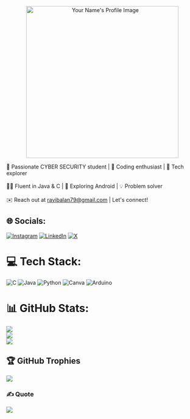 <p align="center">
    <img src="https://avatars.githubusercontent.com/u/99718552?s=400&u=bdd54a495330009cd5c92d72954a30a1065a5b51&v=4" alt="Your Name's Profile Image" width="400">
  </p> 
  
  🌟 Passionate CYBER SECURITY student | 🚀 Coding enthusiast | 🌱 Tech explorer<br><br>👨‍💻 Fluent in Java & C | 📱 Exploring Android | 💡 Problem solver<br><br>✉️ Reach out at ravibalan79@gmail.com |  Let's connect!<br>
  
  
  ## 🌐 Socials:
  [![Instagram](https://img.shields.io/badge/Instagram-%23E4405F.svg?logo=Instagram&logoColor=white)](https://instagram.com/dheeran_ravibalan) [![LinkedIn](https://img.shields.io/badge/LinkedIn-%230077B5.svg?logo=linkedin&logoColor=white)](https://www.linkedin.com/in/ravibalan-r) [![X](https://img.shields.io/badge/X-black.svg?logo=X&logoColor=white)](https://x.com/GAMEPLAYER_RAVI?s=09) 
  
  # 💻 Tech Stack:
  ![C](https://img.shields.io/badge/c-%2300599C.svg?style=for-the-badge&logo=c&logoColor=white)  ![Java](https://img.shields.io/badge/java-%23ED8B00.svg?style=for-the-badge&logo=openjdk&logoColor=white) ![Python](https://img.shields.io/badge/python-3670A0?style=for-the-badge&logo=python&logoColor=ffdd54) ![Canva](https://img.shields.io/badge/Canva-%2300C4CC.svg?style=for-the-badge&logo=Canva&logoColor=white) ![Arduino](https://img.shields.io/badge/-Arduino-00979D?style=for-the-badge&logo=Arduino&logoColor=white)
  # 📊 GitHub Stats:
  ![](https://github-readme-stats.vercel.app/api?username=RAVIBALANRAJU&theme=dark&hide_border=false&include_all_commits=false&count_private=false)<br/>
  ![](https://github-readme-streak-stats.herokuapp.com/?user=RAVIBALANRAJU&theme=dark&hide_border=false)<br/>
  ![](https://github-readme-stats.vercel.app/api/top-langs/?username=RAVIBALANRAJU&theme=dark&hide_border=false&include_all_commits=false&count_private=false&layout=compact)
  
  ## 🏆 GitHub Trophies
  ![](https://github-profile-trophy.vercel.app/?username=RAVIBALANRAJU&theme=radical&no-frame=false&no-bg=true&margin-w=4)
  
  ### ✍️ Quote
  ![](https://quotes-github-readme.vercel.app/api?type=horizontal&theme=radical&quote=Do%20what%20you%20can%20)
